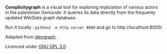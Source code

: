 __Complicitygraph__ is a visual tool for exploring implciation of various actors in the palestinian Genocide. It queries its data directly from the frequenty updated WikiData graph database. 

Run it locally : `python3 -m http.server 8000` and go to http://localhost:8000/

Adapted from [ideograph](https://ourednik.info/ideograph).

Licenced under [GNU GPL 3.0](https://www.gnu.org/licenses/gpl-3.0.html).


